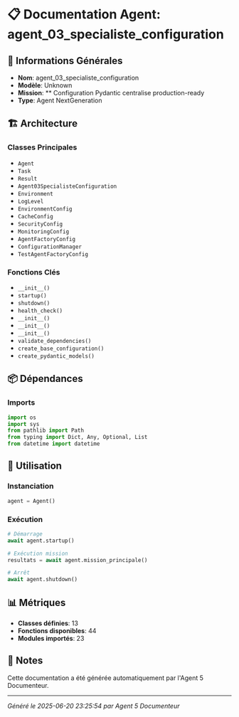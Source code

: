 # 📋 Documentation Agent: agent_03_specialiste_configuration

## 🎯 Informations Générales

- **Nom**: agent_03_specialiste_configuration
- **Modèle**: Unknown
- **Mission**: ** Configuration Pydantic centralise production-ready
- **Type**: Agent NextGeneration

## 🏗️ Architecture

### Classes Principales
- `Agent`
- `Task`
- `Result`
- `Agent03SpecialisteConfiguration`
- `Environment`
- `LogLevel`
- `EnvironmentConfig`
- `CacheConfig`
- `SecurityConfig`
- `MonitoringConfig`
- `AgentFactoryConfig`
- `ConfigurationManager`
- `TestAgentFactoryConfig`

### Fonctions Clés
- `__init__()`
- `startup()`
- `shutdown()`
- `health_check()`
- `__init__()`
- `__init__()`
- `__init__()`
- `validate_dependencies()`
- `create_base_configuration()`
- `create_pydantic_models()`

## 📦 Dépendances

### Imports
```python
import os
import sys
from pathlib import Path
from typing import Dict, Any, Optional, List
from datetime import datetime
```

## 🚀 Utilisation

### Instanciation
```python
agent = Agent()
```

### Exécution
```python
# Démarrage
await agent.startup()

# Exécution mission
resultats = await agent.mission_principale()

# Arrêt
await agent.shutdown()
```

## 📊 Métriques

- **Classes définies**: 13
- **Fonctions disponibles**: 44
- **Modules importés**: 23

## 📝 Notes

Cette documentation a été générée automatiquement par l'Agent 5 Documenteur.

---
*Généré le 2025-06-20 23:25:54 par Agent 5 Documenteur*

